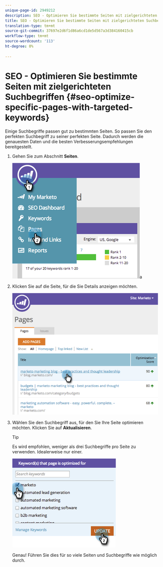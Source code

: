 ```yaml
---
unique-page-id: 2949212
description: SEO - Optimieren Sie bestimmte Seiten mit zielgerichteten Suchbegriffen - Marketing-Dokumente - Produktdokumentation
title: SEO - Optimieren Sie bestimmte Seiten mit zielgerichteten Suchbegriffen.
translation-type: tm+mt
source-git-commit: 37697e2d6f1d86a6cd1de5d567a3d384160415cb
workflow-type: tm+mt
source-wordcount: '113'
ht-degree: 0%

---
```



# SEO - Optimieren Sie bestimmte Seiten mit zielgerichteten Suchbegriffen {#seo-optimize-specific-pages-with-targeted-keywords}

Einige Suchbegriffe passen gut zu bestimmten Seiten. So passen Sie den perfekten Suchbegriff zu seiner perfekten Seite. Dadurch werden die genauesten Daten und die besten Verbesserungsempfehlungen bereitgestellt.

1. Gehen Sie zum Abschnitt **Seiten**.

   ![](assets/image2014-9-18-12-3a52-3a28.png)a

1. Klicken Sie auf die Seite, für die Sie Details anzeigen möchten.

   ![](assets/image2014-9-18-12-3a52-3a41.png)

1. Wählen Sie den Suchbegriff aus, für den Sie Ihre Seite optimieren möchten. Klicken Sie auf **Aktualisieren**.

   >[!TIP]
   >
   >Es wird empfohlen, weniger als drei Suchbegriffe pro Seite zu verwenden. Idealerweise nur einer.

   ![](assets/image2014-9-18-12-3a52-3a46.png)

   Genau! Führen Sie dies für so viele Seiten und Suchbegriffe wie möglich durch.
